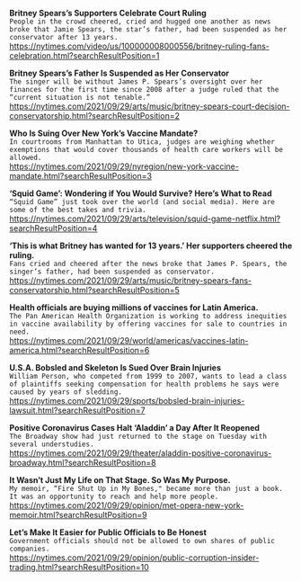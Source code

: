 **Britney Spears’s Supporters Celebrate Court Ruling**\
`People in the crowd cheered, cried and hugged one another as news broke that Jamie Spears, the star’s father, had been suspended as her conservator after 13 years.`\
https://nytimes.com/video/us/100000008000556/britney-ruling-fans-celebration.html?searchResultPosition=1

**Britney Spears’s Father Is Suspended as Her Conservator**\
`The singer will be without James P. Spears’s oversight over her finances for the first time since 2008 after a judge ruled that the “current situation is not tenable.”`\
https://nytimes.com/2021/09/29/arts/music/britney-spears-court-decision-conservatorship.html?searchResultPosition=2

**Who Is Suing Over New York’s Vaccine Mandate?**\
`In courtrooms from Manhattan to Utica, judges are weighing whether exemptions that would cover thousands of health care workers will be allowed.`\
https://nytimes.com/2021/09/29/nyregion/new-york-vaccine-mandate.html?searchResultPosition=3

**‘Squid Game’: Wondering if You Would Survive? Here’s What to Read**\
`“Squid Game” just took over the world (and social media). Here are some of the best takes and trivia.`\
https://nytimes.com/2021/09/29/arts/television/squid-game-netflix.html?searchResultPosition=4

**‘This is what Britney has wanted for 13 years.’ Her supporters cheered the ruling.**\
`Fans cried and cheered after the news broke that James P. Spears, the singer’s father, had been suspended as conservator.`\
https://nytimes.com/2021/09/29/arts/music/britney-spears-fans-conservatorship.html?searchResultPosition=5

**Health officials are buying millions of vaccines for Latin America.**\
`The Pan American Health Organization is working to address inequities in vaccine availability by offering vaccines for sale to countries in need.`\
https://nytimes.com/2021/09/29/world/americas/vaccines-latin-america.html?searchResultPosition=6

**U.S.A. Bobsled and Skeleton Is Sued Over Brain Injuries**\
`William Person, who competed from 1999 to 2007, wants to lead a class of plaintiffs seeking compensation for health problems he says were caused by years of sledding.`\
https://nytimes.com/2021/09/29/sports/bobsled-brain-injuries-lawsuit.html?searchResultPosition=7

**Positive Coronavirus Cases Halt ‘Aladdin’ a Day After It Reopened**\
`The Broadway show had just returned to the stage on Tuesday with several understudies.`\
https://nytimes.com/2021/09/29/theater/aladdin-positive-coronavirus-broadway.html?searchResultPosition=8

**It Wasn’t Just My Life on That Stage. So Was My Purpose.**\
`My memoir, “Fire Shut Up in My Bones," became more than just a book. It was an opportunity to reach and help more people.`\
https://nytimes.com/2021/09/29/opinion/met-opera-new-york-memoir.html?searchResultPosition=9

**Let’s Make It Easier for Public Officials to Be Honest**\
`Government officials should not be allowed to own shares of public companies.`\
https://nytimes.com/2021/09/29/opinion/public-corruption-insider-trading.html?searchResultPosition=10

